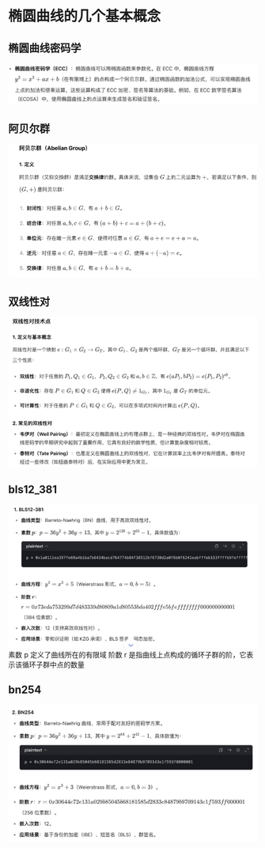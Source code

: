# 椭圆曲线的几个基本概念
## 椭圆曲线密码学
![alt text](image-7.png)

## 阿贝尔群
![alt text](image-8.png)

## 双线性对
![alt text](image-9.png)


## bls12_381
![alt text](image-10.png)
素数 p 定义了曲线所在的有限域
阶数 r 是指曲线上点构成的循环子群的阶，它表示该循环子群中点的数量

## bn254
![alt text](image-11.png)